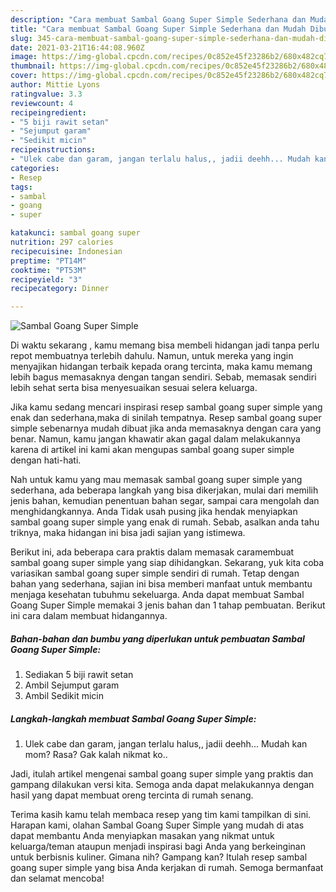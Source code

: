 ```yaml
---
description: "Cara membuat Sambal Goang Super Simple Sederhana dan Mudah Dibuat"
title: "Cara membuat Sambal Goang Super Simple Sederhana dan Mudah Dibuat"
slug: 345-cara-membuat-sambal-goang-super-simple-sederhana-dan-mudah-dibuat
date: 2021-03-21T16:44:08.960Z
image: https://img-global.cpcdn.com/recipes/0c852e45f23286b2/680x482cq70/sambal-goang-super-simple-foto-resep-utama.jpg
thumbnail: https://img-global.cpcdn.com/recipes/0c852e45f23286b2/680x482cq70/sambal-goang-super-simple-foto-resep-utama.jpg
cover: https://img-global.cpcdn.com/recipes/0c852e45f23286b2/680x482cq70/sambal-goang-super-simple-foto-resep-utama.jpg
author: Mittie Lyons
ratingvalue: 3.3
reviewcount: 4
recipeingredient:
- "5 biji rawit setan"
- "Sejumput garam"
- "Sedikit micin"
recipeinstructions:
- "Ulek cabe dan garam, jangan terlalu halus,, jadii deehh... Mudah kan mom? Rasa? Gak kalah nikmat ko.."
categories:
- Resep
tags:
- sambal
- goang
- super

katakunci: sambal goang super 
nutrition: 297 calories
recipecuisine: Indonesian
preptime: "PT14M"
cooktime: "PT53M"
recipeyield: "3"
recipecategory: Dinner

---
```



![Sambal Goang Super Simple](https://img-global.cpcdn.com/recipes/0c852e45f23286b2/680x482cq70/sambal-goang-super-simple-foto-resep-utama.jpg)

Di waktu  sekarang , kamu memang bisa membeli hidangan jadi tanpa perlu repot membuatnya terlebih dahulu. Namun, untuk mereka yang ingin menyajikan hidangan terbaik kepada orang tercinta, maka kamu memang lebih bagus memasaknya dengan tangan sendiri. Sebab, memasak sendiri lebih sehat serta bisa menyesuaikan sesuai selera keluarga.

Jika kamu sedang mencari inspirasi resep sambal goang super simple yang enak dan sederhana,maka di sinilah tempatnya. Resep sambal goang super simple  sebenarnya mudah dibuat jika anda memasaknya dengan cara yang benar. Namun, kamu jangan khawatir akan gagal dalam melakukannya 
karena di artikel ini kami akan mengupas sambal goang super simple dengan hati-hati.  



Nah untuk kamu yang mau memasak sambal goang super simple yang sederhana, ada beberapa langkah yang bisa dikerjakan, mulai dari memilih jenis bahan, kemudian penentuan bahan segar, sampai cara mengolah dan menghidangkannya. Anda Tidak usah pusing jika hendak menyiapkan sambal goang super simple yang enak di rumah. Sebab, asalkan anda  tahu triknya, maka hidangan ini bisa jadi sajian yang istimewa.

Berikut ini, ada beberapa cara praktis  dalam memasak caramembuat sambal goang super simple yang siap dihidangkan. Sekarang, yuk kita coba variasikan sambal goang super simple sendiri di rumah. Tetap dengan bahan yang sederhana, sajian ini bisa memberi manfaat untuk membantu menjaga kesehatan tubuhmu sekeluarga. Anda dapat membuat Sambal Goang Super Simple memakai 3 jenis bahan dan 1 tahap pembuatan. Berikut ini cara dalam membuat hidangannya.

<!--inarticleads1-->

##### Bahan-bahan dan bumbu yang diperlukan untuk pembuatan Sambal Goang Super Simple:

1. Sediakan 5 biji rawit setan
1. Ambil Sejumput garam
1. Ambil Sedikit micin




<!--inarticleads2-->

##### Langkah-langkah membuat Sambal Goang Super Simple:

1. Ulek cabe dan garam, jangan terlalu halus,, jadii deehh... Mudah kan mom? Rasa? Gak kalah nikmat ko..




Jadi, itulah artikel mengenai  sambal goang super simple  yang praktis dan gampang dilakukan versi kita. Semoga anda dapat melakukannya dengan hasil yang dapat membuat oreng tercinta di rumah senang. 

Terima kasih kamu telah membaca resep yang tim kami tampilkan di sini. Harapan kami, olahan  Sambal Goang Super Simple yang mudah di atas dapat membantu Anda menyiapkan masakan yang nikmat untuk keluarga/teman ataupun menjadi inspirasi bagi Anda yang berkeinginan untuk berbisnis kuliner. Gimana nih? Gampang kan? Itulah resep sambal goang super simple yang bisa Anda kerjakan di rumah. Semoga bermanfaat dan selamat mencoba!

